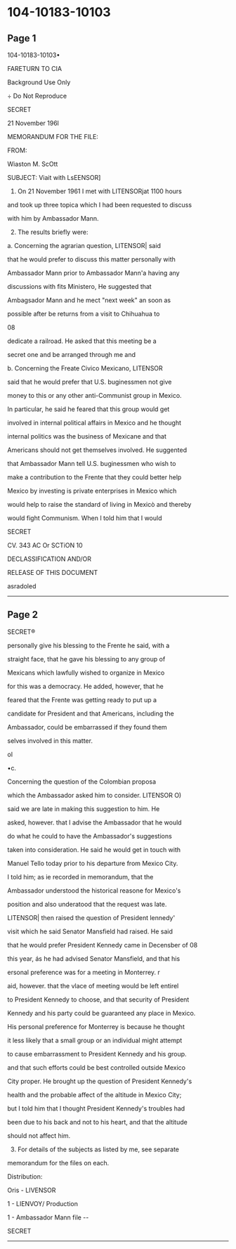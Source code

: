 # 104-10183-10103

## Page 1

104-10183-10103•

FARETURN TO CIA

Background Use Only

÷ Do Not Reproduce

SECRET

21 November 196l

MEMORANDUM FOR THE FILE:

FROM:

Wiaston M. ScOtt

SUBJECT: Viait with LsEENSOR]

1. On 21 November 1961 I met with LITENSORjat 1100 hours

and took up three topica which I had been requested to discuss

with him by Ambassador Mann.

2. The results briefly were:

a. Concerning the agrarian question, LITENSOR| said

that he would prefer to discuss this matter personally with

Ambassador Mann prior to Ambassador Mann'a having any

discussions with fits Ministero, He suggested that

Ambagsador Mann and he mect "next week" an soon as

possible after be returns from a visit to Chihuahua to

08

dedicate a railroad. He asked that this meeting be a

secret one and be arranged through me and

b. Concerning the Freate Civico Mexicano, LITENSOR

said that he would prefer that U.S. buginessmen not give

money to this or any other anti-Communist group in Mexico.

In particular, he said he feared that this group would get

involved in internal political affairs in Mexico and he thought

internal politics was the business of Mexicane and that

Americans should not get themselves involved. He suggented

that Ambassador Mann tell U.S. buginessmen who wish to

make a contribution to the Frente that they could better help

Mexico by investing is private enterprises in Mexico which

would help to raise the standard of living in Mexicò and thereby

would fight Communism. When I told him that I would

SECRET

CV. 343 AC Or SCTiON 10

DECLASSIFICATION AND/OR

RELEASE OF THIS DOCUMENT

asradoled

---

## Page 2

SECRET®

personally give his blessing to the Frente he said, with a

straight face, that he gave his blessing to any group of

Mexicans which lawfully wished to organize in Mexico

for this was a democracy. He added, however, that he

feared that the Frente was getting ready to put up a

candidate for President and that Americans, including the

Ambassador, could be embarrassed if they found them

selves involved in this matter.

ol

•c.

Concerning the question of the Colombian proposa

which the Ambassador asked him to consider. LITENSOR O)

said we are late in making this suggestion to him. He

asked, however. that I advise the Ambassador that he would

do what he could to have the Ambassador's suggestions

taken into consideration. He said he would get in touch with

Manuel Tello today prior to his departure from Mexico City.

I told him; as ie recorded in memorandum, that the

Ambassador understood the historical reasone for Mexico's

position and also underatood that the request was late.

LITENSOR| then raised the question of President lennedy'

visit which he said Senator Mansfield had raised. He said

that he would prefer President Kennedy came in Decensber of 08

this year, ás he had advised Senator Mansfield, and that his

ersonal preference was for a meeting in Monterrey. r

aid, however. that the vlace of meeting would be left entirel

to President Kennedy to choose, and that security of President

Kennedy and his party could be guaranteed any place in Mexico.

His personal preference for Monterrey is because he thought

it less likely that a small group or an individual might attempt

to cause embarrassment to President Kennedy and his group.

and that such efforts could be best controlled outside Mexico

City proper. He brought up the question of President Kennedy's

health and the probable affect of the altitude in Mexico City;

but I told him that I thought President Kennedy's troubles had

been due to his back and not to his heart, and that the altitude

should not affect him.

3. For details of the subjects as listed by me, see separate

memorandum for the files on each.

Distribution:

Oris - LIVENSOR

1 - LIENVOY/ Production

1 - Ambassador Mann file --

SECRET

---

